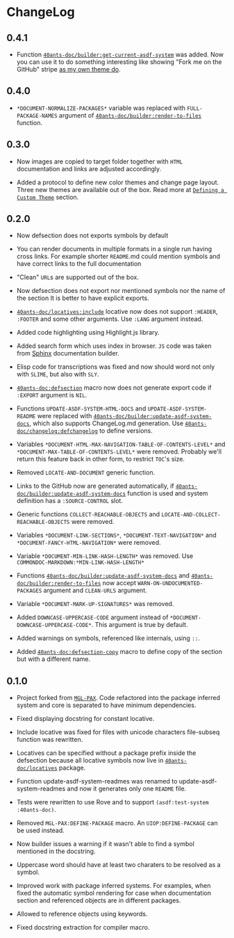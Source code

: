 <a id="x-2840ANTS-DOC-2FCHANGELOG-3A-40CHANGELOG-2040ANTS-DOC-2FLOCATIVES-3ASECTION-29"></a>

# ChangeLog

<a id="x-2840ANTS-DOC-2FCHANGELOG-3A-3A-7C0-2E4-2E1-7C-2040ANTS-DOC-2FLOCATIVES-3ASECTION-29"></a>

## 0.4.1

* Function [`40ants-doc/builder:get-current-asdf-system`][15d3] was added. Now you can use it to do something interesting
   like showing "Fork me on the GitHub" stripe [as my own theme do][2fa5].

<a id="x-2840ANTS-DOC-2FCHANGELOG-3A-3A-7C0-2E4-2E0-7C-2040ANTS-DOC-2FLOCATIVES-3ASECTION-29"></a>

## 0.4.0

* `*DOCUMENT-NORMALIZE-PACKAGES*` variable was replaced with `FULL-PACKAGE-NAMES` argument
of [`40ants-doc/builder:render-to-files`][05c0] function.

<a id="x-2840ANTS-DOC-2FCHANGELOG-3A-3A-7C0-2E3-2E0-7C-2040ANTS-DOC-2FLOCATIVES-3ASECTION-29"></a>

## 0.3.0

* Now images are copied to target folder together with `HTML` documentation
  and links are adjusted accordingly.

* Added a protocol to define new color themes and change page layout.
  Three new themes are available out of the box.
  Read more at [`Defining a Custom Theme`][bcaa] section.

<a id="x-2840ANTS-DOC-2FCHANGELOG-3A-3A-7C0-2E2-2E0-7C-2040ANTS-DOC-2FLOCATIVES-3ASECTION-29"></a>

## 0.2.0

* Now defsection does not exports symbols by default

* You can render documents in multiple formats in a single run having cross links.
  For example shorter `README`.md could mention symbols and have correct
  links to the full documentation

* "Clean" `URL`s are supported out of the box.

* Now defsection does not export nor mentioned symbols nor the name of the section
  It is better to have explicit exports.

* [`40ants-doc/locatives:include`][359f] locative now does not support `:HEADER`, `:FOOTER` and some other arguments. Use `:LANG` argument instead.

* Added code highlighting using Highlight.js library.

* Added search form which uses index in browser. `JS` code was taken from
  [Sphinx][140c] documentation builder.

* Elisp code for transcriptions was fixed and now should word not
  only with `SLIME`, but also with `SLY`.

* [`40ants-doc:defsection`][4e8b] macro now does not generate export code
  if `:EXPORT` argument is `NIL`.

* Functions `UPDATE-ASDF-SYSTEM-HTML-DOCS` and `UPDATE-ASDF-SYSTEM-README`
  were replaced with [`40ants-doc/builder:update-asdf-system-docs`][0983], which also supports
  ChangeLog.md generation. Use [`40ants-doc/changelog:defchangelog`][8c40] to define versions.

* Variables `*DOCUMENT-HTML-MAX-NAVIGATION-TABLE-OF-CONTENTS-LEVEL*` and
  `*DOCUMENT-MAX-TABLE-OF-CONTENTS-LEVEL*` were removed. Probably we'll return this
  feature back in other form, to restrict `TOC`'s size.

* Removed `LOCATE-AND-DOCUMENT` generic function.

* Links to the GitHub now are generated automatically,
  if [`40ants-doc/builder:update-asdf-system-docs`][0983] function is used
  and system definition has a `:SOURCE-CONTROL` slot.

* Generic functions `COLLECT-REACHABLE-OBJECTS` and `LOCATE-AND-COLLECT-REACHABLE-OBJECTS`
  were removed.

* Variables `*DOCUMENT-LINK-SECTIONS*`, `*DOCUMENT-TEXT-NAVIGATION*` and `*DOCUMENT-FANCY-HTML-NAVIGATION*` were removed.

* Variable `*DOCUMENT-MIN-LINK-HASH-LENGTH*` was removed. Use `COMMONDOC-MARKDOWN:*MIN-LINK-HASH-LENGTH*`

* Functions [`40ants-doc/builder:update-asdf-system-docs`][0983] and [`40ants-doc/builder:render-to-files`][05c0]
  now accept `WARN-ON-UNDOCUMENTED-PACKAGES` argument and `CLEAN-URLS` argument.

* Variable `*DOCUMENT-MARK-UP-SIGNATURES*` was removed.

* Added `DOWNCASE-UPPERCASE-CODE` argument instead of `*DOCUMENT-DOWNCASE-UPPERCASE-CODE*`.
  This argument is true by default.

* Added warnings on symbols, referenced like internals, using `::`.

* Added [`40ants-doc:defsection-copy`][ad02] macro to define copy of the section but with a different name.

<a id="x-2840ANTS-DOC-2FCHANGELOG-3A-3A-7C0-2E1-2E0-7C-2040ANTS-DOC-2FLOCATIVES-3ASECTION-29"></a>

## 0.1.0

* Project forked from [`MGL-PAX`][7927].
  Code refactored into the package inferred system and core is separated
  to have minimum dependencies.

* Fixed displaying docstring for constant locative.

* Include locative was fixed for files with unicode characters
  file-subseq function was rewritten.

* Locatives can be specified without a package prefix inside the defsection
  because all locative symbols now live in [`40ants-doc/locatives`][d889] package.

* Function update-asdf-system-readmes was renamed to update-asdf-system-readmes and now
  it generates only one `README` file.

* Tests were rewritten to use Rove and to support `(asdf:test-system :40ants-doc)`.

* Removed `MGL-PAX:DEFINE-PACKAGE` macro. An `UIOP:DEFINE-PACKAGE` can be used instead.

* Now builder issues a warning if it wasn't able to find a symbol mentioned in the docstring.

* Uppercase word should have at least two charaters to be resolved as a symbol.

* Improved work with package inferred systems. For examples, when fixed the
  automatic symbol rendering for case when documentation section and
  referenced objects are in different packages.

* Allowed to reference objects using keywords.

* Fixed docstring extraction for compiler macro.


[d889]: https://40ants.com/doc/#x-28-23A-28-2820-29-20BASE-CHAR-20-2E-20-2240ANTS-DOC-2FLOCATIVES-22-29-20PACKAGE-29
[15d3]: https://40ants.com/doc/#x-2840ANTS-DOC-2FBUILDER-3AGET-CURRENT-ASDF-SYSTEM-20FUNCTION-29
[05c0]: https://40ants.com/doc/#x-2840ANTS-DOC-2FBUILDER-3ARENDER-TO-FILES-20FUNCTION-29
[0983]: https://40ants.com/doc/#x-2840ANTS-DOC-2FBUILDER-3AUPDATE-ASDF-SYSTEM-DOCS-20FUNCTION-29
[8c40]: https://40ants.com/doc/#x-2840ANTS-DOC-2FCHANGELOG-3ADEFCHANGELOG-20-2840ANTS-DOC-2FLOCATIVES-3AMACRO-29-29
[359f]: https://40ants.com/doc/#x-2840ANTS-DOC-2FLOCATIVES-3AINCLUDE-20-2840ANTS-DOC-2FLOCATIVES-3ALOCATIVE-29-29
[bcaa]: https://40ants.com/doc/#x-2840ANTS-DOC-2FTHEMES-2FDOCS-3A-3A-40DEFINING-A-THEME-2040ANTS-DOC-2FLOCATIVES-3ASECTION-29
[4e8b]: https://40ants.com/doc/#x-2840ANTS-DOC-3ADEFSECTION-20-2840ANTS-DOC-2FLOCATIVES-3AMACRO-29-29
[ad02]: https://40ants.com/doc/#x-2840ANTS-DOC-3ADEFSECTION-COPY-20-2840ANTS-DOC-2FLOCATIVES-3AMACRO-29-29
[2fa5]: https://github.com/40ants/40ants-doc-theme-40ants/commit/917a4c1e72b0379f509bdee4864531e641c9ec4e#diff-47d16baea2d4ef710747f19c24df8cf7ef4f6bbbfd1dbb0ade55f47457b1e8feR155-R161
[7927]: https://github.com/melisgl/mgl-pax
[140c]: https://www.sphinx-doc.org/